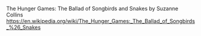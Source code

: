The Hunger Games: The Ballad of Songbirds and Snakes by Suzanne Collins
https://en.wikipedia.org/wiki/The_Hunger_Games:_The_Ballad_of_Songbirds_%26_Snakes
